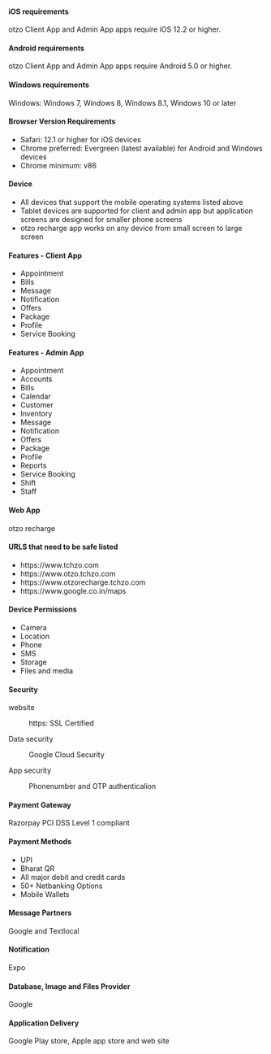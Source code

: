 <div id="main" class="alt">
<section id="one">
	<div class="inner">
	<h4>iOS requirements</h4>
	otzo Client App and Admin App apps require iOS 12.2 or higher.
	<h4>Android requirements</h4>
	otzo Client App and Admin App apps require Android 5.0 or higher.
	<h4>Windows requirements</h4>
	Windows: Windows 7, Windows 8, Windows 8.1, Windows 10 or later
	<h4>Browser Version Requirements</h4>
	<ul>
			<li>Safari: 12.1 or higher for iOS devices</li>
			<li>Chrome preferred: Evergreen (latest available) for Android and Windows devices</li>
			<li>Chrome minimum: v86</li>
		</ul>
	<h4>Device</h4>
	<ul>
			<li>All devices that support the mobile operating systems listed above</li>
			<li>Tablet devices are supported for client and admin app but application screens are designed for smaller phone screens</li>
			<li>otzo recharge app works on any device from small screen to large screen</li>
		</ul>
	<h4>Features - Client App</h4>
	<ul>
			<li>Appointment</li>
			<li>Bills</li>
			<li>Message</li>
			<li>Notification</li>
			<li>Offers</li>
			<li>Package</li>
			<li>Profile</li>
			<li>Service Booking</li>
		</ul>
	<h4>Features - Admin App</h4>
		<ul>
			<li>Appointment</li>
			<li>Accounts</li>
			<li>Bills</li>
			<li>Calendar</li>
			<li>Customer</li>
			<li>Inventory</li>
			<li>Message</li>
			<li>Notification</li>
			<li>Offers</li>
			<li>Package</li>
			<li>Profile</li>
			<li>Reports</li>
			<li>Service Booking</li>
			<li>Shift</li>
			<li>Staff</li>
		</ul>
	<h4>Web App</h4>
	otzo recharge
	<h4>URLS that need to be safe listed</h4>
		<ul>
			<li>https://www.tchzo.com</li>
			<li>https://www.otzo.tchzo.com</li>
			<li>https://www.otzorecharge.tchzo.com</li>
			<li>https://www.google.co.in/maps</li>
		</ul>
	<h4>Device Permissions</h4>
		<ul>
			<li>Camera</li>
			<li>Location</li>
			<li>Phone</li>
			<li>SMS</li>
			<li>Storage</li>
			<li>Files and media</li>
		</ul>
	<h4>Security</h4>
	<dl>
	<dt>website</dt>
	<dd>
		<p>https: SSL Certified</p>
	</dd>
	<dt>Data security</dt>
	<dd>
		<p>Google Cloud Security</p>
	</dd>
	<dt>App security</dt>
	<dd>
		<p>Phonenumber and OTP authenticalion</p>
	</dd>
	</dl>
	<h4>Payment Gateway</h4>
	Razorpay PCI DSS Level 1 compliant
	<h4>Payment Methods</h4>
		<ul>
			<li>UPI</li>
			<li>Bharat QR</li>
			<li>All major debit and credit cards</li>
			<li>50+ Netbanking Options</li>
			<li>Mobile Wallets</li>
		</ul>
	<h4>Message Partners</h4>
		Google and Textlocal
	<h4>Notification</h4>
		Expo
	<h4>Database, Image and Files Provider</h4>
	Google
	<h4>Application Delivery</h4>
	Google Play store,  Apple app store and web site
</div>
</section>
</div>

